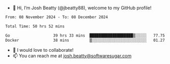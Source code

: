 - 👋 Hi, I’m Josh Beatty (@jbeatty88), welcome to my GitHub profile!

<!--START_SECTION:waka-->

```txt
From: 08 November 2024 - To: 08 December 2024

Total Time: 50 hrs 52 mins

Go                   39 hrs 33 mins  ███████████████████▒░░░░░   77.75 %
Docker               38 mins         ▒░░░░░░░░░░░░░░░░░░░░░░░░   01.27 %
```

<!--END_SECTION:waka-->

- 💞️ I would love to collaborate!
- 📫 You can reach me at josh.beatty@softwaresugar.com

<!---
jbeatty88/jbeatty88 is a ✨ special ✨ repository because its `README.md` (this file) appears on your GitHub profile.
You can click the Preview link to take a look at your changes.
--->
